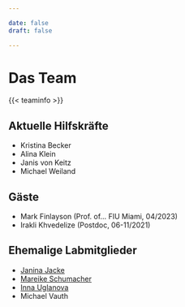 ```yaml
---

date: false
draft: false

---
```


# Das Team


{{< teaminfo >}}

## Aktuelle Hilfskräfte
- Kristina Becker	
- Alina Klein		
- Janis von Keitz
- Michael Weiland																	



## Gäste
- Mark Finlayson (Prof. of… FIU Miami, 04/2023)
- Irakli Khvedelize (Postdoc, 06-11/2021)


## Ehemalige Labmitglieder
- [Janina Jacke](https://www.uni-goettingen.de/de/651696.html)
- [Mareike Schumacher](https://mareikeschumacher.de)
- [Inna Uglanova](https://www.linglit.tu-darmstadt.de/institutlinglit/mitarbeitende/uglanova/index.de.jsp)
- Michael Vauth

</br>
